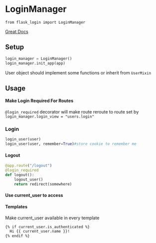# LoginManager

`from flask_login import LoginManager`

[Great Docs](https://flask-login.readthedocs.io/en/latest/)

## Setup

```python
login_manager = LoginManager()
login_manager.init_app(app)
```

User object should implement some functions or inherit from `UserMixin`

## Usage

#### Make Login Required For Routes

`@login_required` decorator will make route reroute to route set by `login_manager.login_view = "users.login"` 

### Login

```python
login_user(user)
login_user(user, remember=True)#store cookie to remember me
```

#### Logout

```python
@app.route("/logout")
@login_required
def logout():
    logout_user()
    return redirect(somewhere)
```

#### Use current_user to access

#### Templates

Make current_user available in every template

```html
{% if current_user.is_authenticated %}
  Hi {{ current_user.name }}!
{% endif %}
```